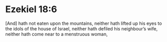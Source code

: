 # Ezekiel 18:6

[And] hath not eaten upon the mountains, neither hath lifted up his eyes to the idols of the house of Israel, neither hath defiled his neighbour’s wife, neither hath come near to a menstruous woman,